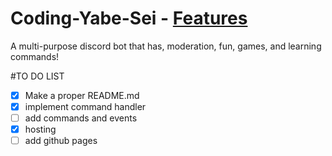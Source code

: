 # Coding-Yabe-Sei - [Features](https://Academy-Of-Animu.github.io/Coding-Yabe-Sei/)
A multi-purpose discord bot that has, moderation, fun, games, and learning commands!

#TO DO LIST

- [x] Make a proper README.md
- [x] implement command handler
- [ ] add commands and events
- [x] hosting
- [ ] add github pages
